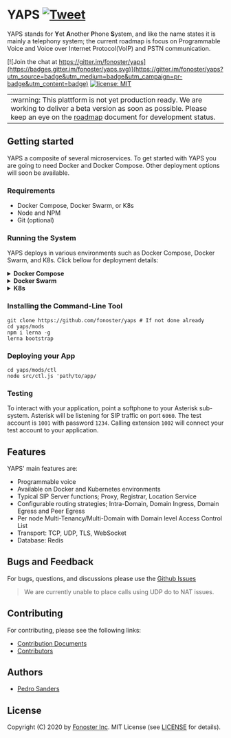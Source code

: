 
# YAPS [![Tweet](https://img.shields.io/twitter/url/http/shields.io.svg?style=social)](https://twitter.com/intent/tweet?text=Programmable%20Voice%20&url=https://github.com/fonoster/yaps&via=fonoster&hashtags=voip,sip,webrtc,telephony)

YAPS stands for **Y**et **A**nother **P**hone **S**ystem, and like the name states it is mainly a telephony system; the current roadmap is focus on Programmable Voice and Voice over Internet Protocol(VoIP) and PSTN communication.

[![Join the chat at https://gitter.im/fonoster/yaps](https://badges.gitter.im/fonoster/yaps.svg)](https://gitter.im/fonoster/yaps?utm_source=badge&utm_medium=badge&utm_campaign=pr-badge&utm_content=badge) <a href="https://opensource.org/licenses/MIT"><img src="https://img.shields.io/badge/license-MIT-blue.svg" alt="license: MIT"></a>

<table>
<tr>
<td>
:warning: This plattform is not yet production ready. We are working to deliver a beta version as soon as possible. Please keep an eye on the <a href="https://github.com/fonoster/yaps/wiki/roadmap">roadmap</a> document for development status.
</td>
</tr>
</table>

## Getting started

YAPS a composite of several microservices. To get started with YAPS you are going to need Docker and Docker Compose.
Other deployment options will soon be available. 

### Requirements

- Docker Compose, Docker Swarm, or K8s
- Node and NPM
- Git (optional)

### Running the System

YAPS deploys in various environments such as Docker Compose, Docker Swarm, and K8s. Click bellow for deployment details:

<details><summary><b>Docker Compose</b></summary>
<br />
You must have docker and docker-compose on your system to run this platform
<br /><br />

Run using docker-compose

```bash
git clone https://github.com/fonoster/yaps
cd yaps
docker-compose up
```

</details>

<details><summary><b>Docker Swarm</b></summary>
<br />
Comming soon...

</details>

<details><summary><b>K8s</b></summary>
<br />
Comming soon...

</details>

### Installing the Command-Line Tool

```
git clone https://github.com/fonoster/yaps # If not done already
cd yaps/mods
npm i lerna -g 
lerna bootstrap
```

### Deploying your App

```
cd yaps/mods/ctl
node src/ctl.js 'path/to/app/
```

### Testing

To interact with your application, point a softphone to your Asterisk sub-system. 
Asterisk will be listening for SIP traffic on port `6060`. The test account is `1001` with
password `1234`. Calling extension `1002` will connect your test account to your application.

## Features

YAPS' main features are:

- Programmable voice
- Available on Docker and Kubernetes environments
- Typical SIP Server functions; Proxy, Registrar, Location Service
- Configurable routing strategies; Intra-Domain, Domain Ingress, Domain Egress and Peer Egress
- Per node Multi-Tenancy/Multi-Domain with Domain level Access Control List
- Transport: TCP, UDP, TLS, WebSocket
- Database: Redis

## Bugs and Feedback

For bugs, questions, and discussions please use the [Github Issues](https://github.com/fonoster/yaps/issues)

> We are currently unable to place calls using UDP do to NAT issues.

## Contributing

For contributing, please see the following links:

 - [Contribution Documents](https://github.com/fonoster/yaps/blob/master/CONTRIBUTING.md)
 - [Contributors](https://github.com/fonoster/yaps/contributors)

## Authors
 - [Pedro Sanders](https://github.com/psanders)

## License
Copyright (C) 2020 by [Fonoster Inc](https://fonoster.com). MIT License (see [LICENSE](https://github.com/fonoster/yaps/blob/master/LICENSE) for details).

